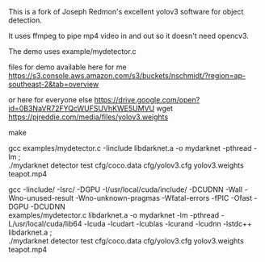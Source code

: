 This is a fork of Joseph Redmon's excellent yolov3 software for object detection.

It uses ffmpeg to pipe mp4 video in and out so it doesn't need opencv3.

The demo uses example/mydetector.c

files for demo available here for me
https://s3.console.aws.amazon.com/s3/buckets/nschmidt/?region=ap-southeast-2&tab=overview

or here for everyone else
https://drive.google.com/open?id=0B3NaVR72FYQcWUFSUVhKWE5UMVU
wget https://pjreddie.com/media/files/yolov3.weights


make

gcc examples/mydetector.c -Iinclude libdarknet.a -o mydarknet -pthread -lm  ; \
./mydarknet detector test cfg/coco.data cfg/yolov3.cfg yolov3.weights teapot.mp4

gcc -Iinclude/ -Isrc/ -DGPU -I/usr/local/cuda/include/ -DCUDNN  -Wall -Wno-unused-result -Wno-unknown-pragmas -Wfatal-errors -fPIC -Ofast -DGPU -DCUDNN \
examples/mydetector.c libdarknet.a -o mydarknet -lm -pthread  -L/usr/local/cuda/lib64 -lcuda -lcudart -lcublas -lcurand -lcudnn -lstdc++  libdarknet.a ; \
./mydarknet detector test cfg/coco.data cfg/yolov3.cfg yolov3.weights teapot.mp4


